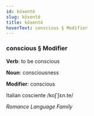 ```yaml
---
id: köxentë
slug: köxentë
title: köxentë
hoverText: conscious § Modifier
---
```


### conscious § Modifier

**Verb**: to be conscious

**Noun**: consciousness

**Modifier**: conscious

Italian cosciente /koʃˈʃɛn.te/

*Romance Language Family*